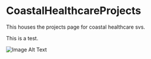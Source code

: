 # CoastalHealthcareProjects

This houses the projects page for coastal healthcare svs.

This is a test.

![Image Alt Text](https://drive.google.com/file/d/1Sd_MCI72Arozj1S5C8s6h4NTQQqYBKF_/view?usp=sharing)


